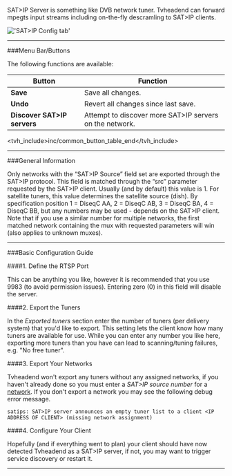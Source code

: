 SAT\>IP Server is something like DVB network tuner. Tvheadend can
forward mpegts input streams including on-the-fly descramling to SAT\>IP
clients.

!['SAT\>IP Config tab'](static/img/doc/satipconfig.png)

---

###Menu Bar/Buttons

The following functions are available:

Button                      | Function
----------------------------|-------------------
**Save**                    | Save all changes.
**Undo**                    | Revert all changes since last save.
**Discover SAT\>IP servers**| Attempt to discover more SAT>IP servers on the network.
<tvh_include>inc/common_button_table_end</tvh_include>

---

###General Information

Only networks with the “SAT>IP Source” field set are exported through 
the SAT>IP protocol. This field is matched through the “src” parameter 
requested by the SAT>IP client. Usually (and by default) this value 
is 1. For satellite tuners, this value determines the satellite source 
(dish). By specification position 1 = DiseqC AA, 2 = DiseqC AB, 3 = 
DiseqC BA, 4 = DiseqC BB, but any numbers may be used - depends on the 
SAT>IP client. Note that if you use a similar number for multiple 
networks, the first matched network containing the mux with requested 
parameters will win (also applies to unknown muxes).

---

###Basic Configuration Guide

####1. Define the RTSP Port

This can be anything you like, however it is 
recommended that you use 9983 (to avoid permission issues). Entering 
zero (0) in this field will disable the server. 

####2. Export the Tuners

In the *Exported tuners* section enter the 
number of tuners (per delivery system) that you'd like to export. This 
setting lets the client know how many tuners are available for use. 
While you can enter any number you like here, exporting more tuners 
than you have can lead to scanning/tuning failures, e.g. "No free tuner".

####3. Export Your Networks 

Tvheadend won't export any tuners without any assigned networks, if you 
haven't already done so you must enter a *SAT\>IP source number* for 
a [network](mpegts_network). If you don't export a network you may see 
the following debug error message.

`satips: SAT>IP server announces an empty tuner list to a client <IP ADDRESS OF CLIENT> (missing network assignment)` 

####4. Configure Your Client

Hopefully (and if everything went to plan) your client should have 
now detected Tvheadend as a SAT\>IP server, if not, you may want to 
trigger service discovery or restart it.

---
